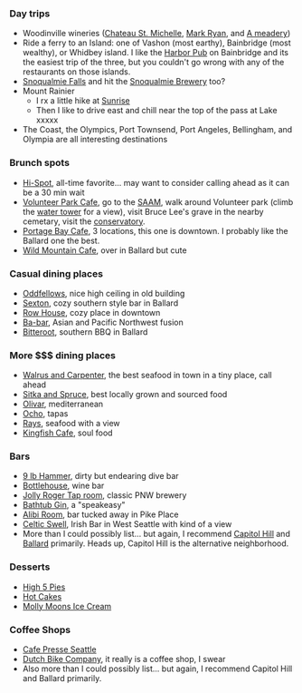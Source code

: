 ### Day trips
- Woodinville wineries ([Chateau St. Michelle](http://www.ste-michelle.com/), [Mark Ryan](http://www.markryanwinery.com/), and [A meadery](http://www.skyriverbrewing.com/))
- Ride a ferry to an Island: one of Vashon (most earthy), Bainbridge (most wealthy), or Whidbey island. I like the [Harbor Pub](http://harbourpub.com/) on Bainbridge and its the easiest trip of the three, but you couldn't go wrong with any of the restaurants on those islands.
- [Snoqualmie Falls](http://www.snoqualmiefalls.com/) and hit the [Snoqualmie Brewery](http://fallsbrew.com/) too?
- Mount Rainier 
    - I rx a little hike at [Sunrise](http://www.nps.gov/mora/planyourvisit/sunrise.htm)
    - Then I like to drive east and chill near the top of the pass at Lake xxxxx
- The Coast, the Olympics, Port Townsend, Port Angeles, Bellingham, and Olympia are all interesting destinations

### Brunch spots
- [Hi-Spot](http://www.yelp.com/biz/the-hi-spot-cafe-seattle###query:hi%20spot), all-time favorite... may want to consider calling ahead as it can be a 30 min wait
- [Volunteer Park Cafe](http://www.yelp.com/biz/volunteer-park-cafe-and-marketplace-seattle###query:volunteer%20park%20cafe), go to the [SAAM](http://www.seattleartmuseum.org/visit/visitSAAM.asp), walk around Volunteer park (climb the [water tower](http://www.yelp.com/biz/volunteer-park-water-tower-seattle) for a view), visit Bruce Lee's grave in the nearby cemetary, visit the [conservatory](http://www.yelp.com/biz/volunteer-park-conservatory-seattle).
- [Portage Bay Cafe](http://www.yelp.com/biz/portage-bay-caf%C3%A9-seattle-8), 3 locations, this one is downtown. I probably like the Ballard one the best.
- [Wild Mountain Cafe](http://www.yelp.com/biz/wild-mountain-cafe-seattle###query:wild%20mountain), over in Ballard but cute

### Casual dining places
- [Oddfellows](http://www.yelp.com/biz/oddfellows-cafe-and-bar-seattle###query:Oddfellows%20Cafe%20%26%20Bar), nice high ceiling in old building
- [Sexton](http://www.yelp.com/biz/the-sexton-seattle###query:sexton), cozy southern style bar in Ballard
- [Row House](http://www.yelp.com/biz/row-house-cafe-seattle), cozy place in downtown
- [Ba-bar](http://www.yelp.com/biz/ba-bar-seattle###query:babar%20seattle), Asian and Pacific Northwest fusion
- [Bitteroot](http://www.yelp.com/biz/bitterroot-bbq-seattle###query:Bitterroot%20BBQ), southern BBQ in Ballard

### More $$$ dining places
- [Walrus and Carpenter](http://www.yelp.com/biz/the-walrus-and-the-carpenter-seattle###query:Walrus%20And%20The%20Carpenter), the best seafood in town in a tiny place, call ahead
- [Sitka and Spruce](http://www.yelp.com/biz/sitka-and-spruce-seattle###query:sitka%20and%20spruce), best locally grown and sourced food
- [Olivar](http://www.yelp.com/biz/olivar-seattle-2), mediterranean
- [Ocho](http://www.yelp.com/biz/ocho-seattle###query:ocho), tapas
- [Rays](http://www.yelp.com/biz/rays-caf%C3%A9-seattle-2###query:Rays%20Boathouse%20Cafe%20%26%20Catering), seafood with a view
- [Kingfish Cafe](http://www.yelp.com/biz/the-kingfish-cafe-seattle), soul food

### Bars
- [9 lb Hammer](http://www.yelp.com/biz/9-lb-hammer-seattle), dirty but endearing dive bar
- [Bottlehouse](http://www.yelp.com/biz/bottlehouse-seattle###query:bottle%20house), wine bar
- [Jolly Roger Tap room](http://www.yelp.com/biz/jolly-roger-taproom-seattle), classic PNW brewery
- [Bathtub Gin](http://www.yelp.com/biz/bathtub-gin-and-co-seattle), a "speakeasy"
- [Alibi Room](http://www.yelp.com/biz/alibi-room-seattle), bar tucked away in Pike Place
- [Celtic Swell](http://www.yelp.com/biz/the-celtic-swell-seattle), Irish Bar in West Seattle with kind of a view
- More than I could possibly list... but again, I recommend [Capitol Hill](http://www.yelp.com/search?find_desc=capitol+hill+bars&find_loc=Seattle%2C+WA) and [Ballard](http://www.yelp.com/search?cflt=bars&find_loc=Ballard%2C+Seattle%2C+WA) primarily. Heads up, Capitol Hill is the alternative neighborhood.

### Desserts
- [High 5 Pies](http://www.yelp.com/biz/high-5-pie-seattle-3)
- [Hot Cakes](http://www.yelp.com/biz/hot-cakes-molten-chocolate-cakery-seattle)
- [Molly Moons Ice Cream](http://www.yelp.com/biz/molly-moons-ice-cream-seattle-2###query:mollie%20moons)

### Coffee Shops
- [Cafe Presse Seattle](http://www.yelp.com/biz/caf%C3%A9-presse-seattle-2###query:cafe%20presse)
- [Dutch Bike Company](http://www.yelp.com/biz/dutch-bike-co-seattle-2###query:dutch%20bike%20company), it really is a coffee shop, I swear
- Also more than I could possibly list... but again, I recommend Capitol Hill and Ballard primarily.

